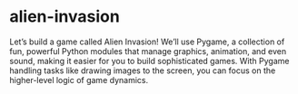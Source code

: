 # alien-invasion
Let’s build a game called Alien Invasion! We’ll use Pygame, a collection of fun, powerful Python modules that manage graphics, animation, and even sound, making it easier for you to build sophisticated games. With Pygame handling tasks like drawing images to the screen, you can focus on the higher-level logic of game dynamics.
